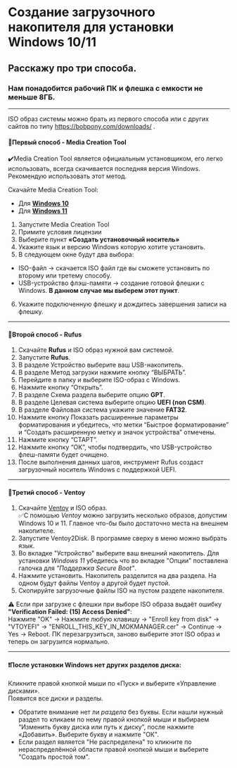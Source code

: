 # Создание загрузочного накопителя для установки Windows 10/11
## Расскажу про три способа.
### Нам понадобится рабочий ПК и флешка с емкости не меньше 8ГБ.
___
ISO образ системы можно брать из первого способа или с других сайтов по типу https://bobpony.com/downloads/ .


#### :small_blue_diamond:Первый способ - Media Creation Tool
:heavy_check_mark:Media Creation Tool является официальным установщиком, его легко использовать, всегда скачивается последняя версия Windows. Рекомендую использовать этот метод.

Скачайте Media Creation Tool:
- Для [**Windows 10**](https://www.microsoft.com/ru-ru/software-download/windows10)
- Для [**Windows 11**](https://www.microsoft.com/ru-ru/software-download/windows11)
1. Запустите Media Creation Tool
2. Примите условия лицензии
3. Выберите пункт **«Создать установочный носитель»**
4. Укажите язык и версию Windows которую хотите установить.
5. В следующем окне будут два выбора:
- ISO-файл -> скачается ISO файл где вы сможете установить по второму или третему способу.
- USB-устройство флэш-памяти -> создание готовой флешки с Windows. **В данном случае мы выберем этот пункт**.

6. Укажите подключенную флешку и дождитесь завершения записи на флешку.
___
#### :small_blue_diamond:Второй способ - Rufus
1. Скачайте **Rufus** и ISO образ нужной вам системой.
2. Запустите **Rufus**.
3. В разделе Устройство выберите ваш USB-накопитель.
4. В разделе Метод загрузки нажмите кнопку “ВЫБРАТЬ”.
5. Перейдите в папку и выберите ISO-образ с Windows.
6. Нажмите кнопку “Открыть”.
7. В разделе Схема раздела выберите опцию **GPT**.
8. В разделе Целевая система выберите опцию **UEFI (non CSM)**.
9. В разделе Файловая система укажите значение **FAT32**.
10. Нажмите кнопку Показать расширенные параметры форматирования и убедитесь, что метки “Быстрое форматирование” и “Создать расширенную метку и значок устройства” отмечены.
11. Нажмите кнопку “СТАРТ”.
12. Нажмите кнопку “ОК”, чтобы подтвердить, что USB-устройство флеш-памяти будет очищено.
13. После выполнения данных шагов, инструмент Rufus создаст загрузочный носитель Windows с поддержкой UEFI.
___
#### :small_blue_diamond:Третий способ - Ventoy
1. Скачайте [Ventoy](https://github.com/ventoy/Ventoy/releases) и ISO образ. \
:white_check_mark:С помошью *Ventoy* можно загрузить несколько образов, допустим Windows 10 и 11. Главное что-бы было достаточно места на внешнем накопителе.
2. Запустите Ventoy2Disk. В программе сверху в меню можно выбрать язык.
3. Во вкладке "Устройство" выберите ваш внешний накопитель.
Для установки *Windows 11* убедитесь что во вкладке "Опции" поставлена галочка для *"Поддержка Secure Boot"*.
4. Нажмите установить.
Накопитель разделится на два раздела. На одном будут файлы Ventoy а другой будет пустой.
5. Скопируйте загрузочные файлы ISO на пустом разделе накопителя.

:warning: Если при загрузке с флешки при выборе ISO образа выдаёт ошибку **"Verification Failed: (15) Access Denied"**: \
Нажмите "OK" -> Нажмите любую клавишу -> "Enroll key from disk" -> "VTOYEFI" -> "ENROLL_THIS_KEY_IN_MOKMANAGER.cer" -> Continue -> Yes -> Reboot. ПК перезагрузиться, заново выберите этот ISO образ и теперь он загрузится нормально. 
___
#### :heavy_exclamation_mark:После установки Windows нет других разделов диска:
Кликните правой кнопкой мыши по «Пуск» и выберите «Управление дисками».\
Появится все диски и разделы.
- Обратите внимание нет ли *раздела* без буквы. Если нашли нужный раздел то кликаем по нему правой кнопкой мыши и выбираем “Изменить букву диска или путь к диску”, после нажмите «Добавить». Выберите букву и нажмите "ОК".
- Если раздел является "Не распределена" то кликните по нераспределённой области правой кнопкой мыши и выберите "Создать простой том".

